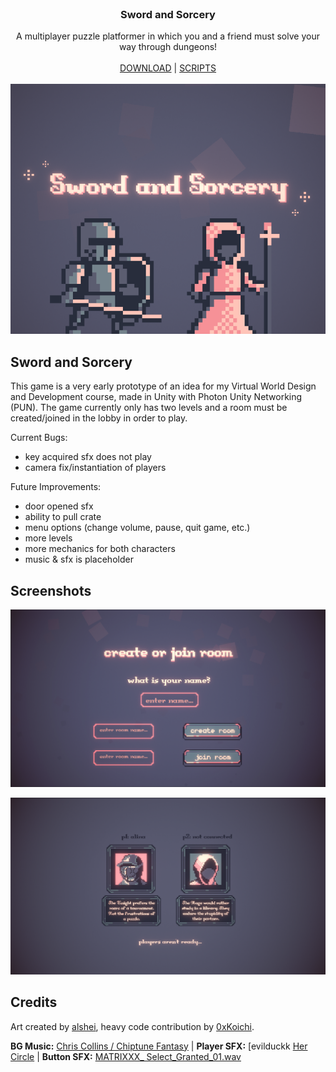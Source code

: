 <br/>
<p align="center">
  <h3 align="center">Sword and Sorcery</h3>

  <p align="center">
    A multiplayer puzzle platformer in which you and a friend must solve your way through dungeons!
    <br/>
    <br/>
    <a href="https://mlkywy.itch.io/sword-and-sorcery">DOWNLOAD</a> 
    |
    <a href="https://github.com/alshei/Sword-and-Sorcery/tree/main/Assets/Scripts">SCRIPTS</a>
    <br/>
    <br/>
    <img src="https://github.com/alshei/Sword-and-Sorcery/blob/main/cover.png?raw=true">
  </p>
</p>

## Sword and Sorcery

This game is a very early prototype of an idea for my Virtual World Design and Development course, made in Unity with Photon Unity Networking (PUN). The game currently only has two levels and a room must be created/joined in the lobby in order to play. 

Current Bugs:

* key acquired sfx does not play
* camera fix/instantiation of players

Future Improvements:

* door opened sfx
* ability to pull crate
* menu options (change volume, pause, quit game, etc.)
* more levels
* more mechanics for both characters
* music & sfx is placeholder

## Screenshots

![alt text](https://github.com/alshei/Sword-and-Sorcery/blob/main/lobby.png?raw=true)

![alt text](https://github.com/alshei/Sword-and-Sorcery/blob/main/ready.png?raw=true)

## Credits 
Art created by [alshei](https://github.com/alshei), heavy code contribution by [0xKoichi](https://github.com/0xKoichi).

**BG Music:** [Chris Collins / Chiptune Fantasy](https://indiemusicbox.com/downloads/chiptune-fantasy/) |
**Player SFX:** [evilduckk  [Her Circle](https://evilduckk.itch.io/hel-circle-sfx-and-music) |
**Button SFX:** [MATRIXXX_ Select_Granted_01.wav](https://freesound.org/people/MATRIXXX_/sounds/404151/)
